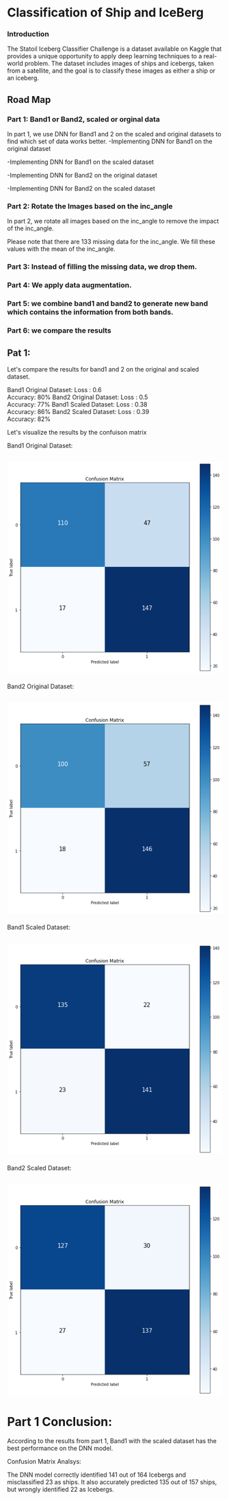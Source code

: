 # Classification of Ship and IceBerg
### Introduction
The Statoil Iceberg Classifier Challenge is a dataset available on Kaggle that provides a unique opportunity to apply deep learning techniques to a real-world problem. The dataset includes images of ships and icebergs, taken from a satellite, and the goal is to classify these images as either a ship or an iceberg.

## Road Map
### Part 1: Band1 or Band2, scaled or orginal data
In part 1, we use DNN for Band1 and 2 on the scaled and original datasets to find which set of data works better.
-Implementing DNN for Band1 on the original dataset

-Implementing DNN for Band1 on the scaled dataset

-Implementing DNN for Band2 on the original dataset

-Implementing DNN for Band2 on the scaled dataset

### Part 2: Rotate the Images based on the inc_angle
In part 2, we rotate all images based on the inc_angle to remove the impact of the inc_angle.

Please note that there are 133 missing data for the inc_angle. We fill these values with the mean of the inc_angle.

### Part 3: Instead of filling the missing data, we drop them.

### Part 4: We apply data augmentation.

### Part 5: we combine band1 and band2 to generate new band which contains the information from both bands.

### Part 6: we compare the results

## Pat 1: 
Let's compare the results for band1 and 2 on the original and scaled dataset.

Band1 Original Dataset: 
Loss : 0.6           
Accuracy: 80%
Band2 Original Dataset: 
Loss : 0.5        
Accuracy: 77%
Band1 Scaled Dataset: 
Loss : 0.38         
Accuracy: 86%
Band2 Scaled Dataset: 
Loss : 0.39         
Accuracy: 82%

Let's visualize the results by the confuison matrix

Band1 Original Dataset: 

![myimage](band_1_org.png)
-------------------------------------------
Band2 Original Dataset: 

![myimage](band_2_org.png)
-------------------------------------------
Band1 Scaled Dataset: 

![myimage](band_1_scaled.png)
-------------------------------------------
Band2 Scaled Dataset: 

![myimage](band_2_scaled.png)
-------------------------------------------
# Part 1 Conclusion:
According to the results from part 1, Band1 with the scaled dataset has the best performance on the DNN model.

Confusion Matrix Analsys:

The DNN model correctly identified 141 out of 164 Icebergs and misclassified 23 as ships. It also accurately predicted 135 out of 157 ships, but wrongly identified 22 as Icebergs.

